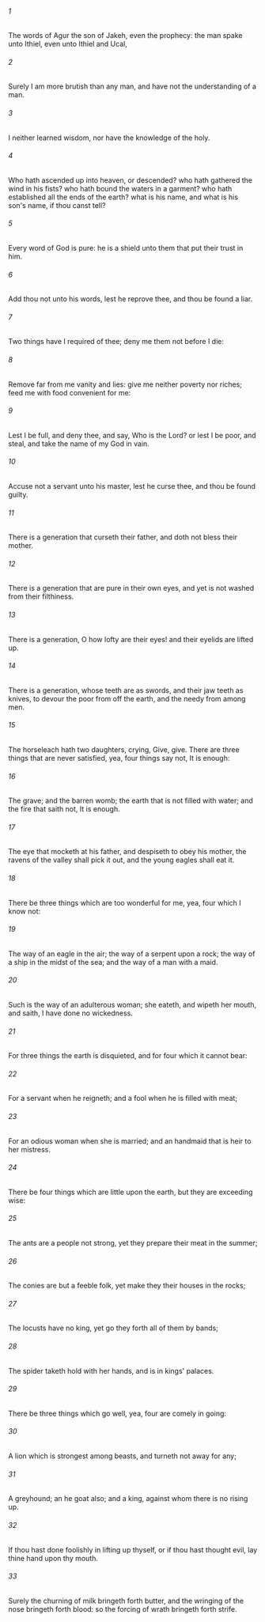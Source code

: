 ###### 1
The words of Agur the son of Jakeh, even the prophecy: the man spake unto Ithiel, even unto Ithiel and Ucal,

###### 2
Surely I am more brutish than any man, and have not the understanding of a man.

###### 3
I neither learned wisdom, nor have the knowledge of the holy.

###### 4
Who hath ascended up into heaven, or descended? who hath gathered the wind in his fists? who hath bound the waters in a garment? who hath established all the ends of the earth? what is his name, and what is his son's name, if thou canst tell?

###### 5
Every word of God is pure: he is a shield unto them that put their trust in him.

###### 6
Add thou not unto his words, lest he reprove thee, and thou be found a liar.

###### 7
Two things have I required of thee; deny me them not before I die:

###### 8
Remove far from me vanity and lies: give me neither poverty nor riches; feed me with food convenient for me:

###### 9
Lest I be full, and deny thee, and say, Who is the Lord? or lest I be poor, and steal, and take the name of my God in vain.

###### 10
Accuse not a servant unto his master, lest he curse thee, and thou be found guilty.

###### 11
There is a generation that curseth their father, and doth not bless their mother.

###### 12
There is a generation that are pure in their own eyes, and yet is not washed from their filthiness.

###### 13
There is a generation, O how lofty are their eyes! and their eyelids are lifted up.

###### 14
There is a generation, whose teeth are as swords, and their jaw teeth as knives, to devour the poor from off the earth, and the needy from among men.

###### 15
The horseleach hath two daughters, crying, Give, give. There are three things that are never satisfied, yea, four things say not, It is enough:

###### 16
The grave; and the barren womb; the earth that is not filled with water; and the fire that saith not, It is enough.

###### 17
The eye that mocketh at his father, and despiseth to obey his mother, the ravens of the valley shall pick it out, and the young eagles shall eat it.

###### 18
There be three things which are too wonderful for me, yea, four which I know not:

###### 19
The way of an eagle in the air; the way of a serpent upon a rock; the way of a ship in the midst of the sea; and the way of a man with a maid.

###### 20
Such is the way of an adulterous woman; she eateth, and wipeth her mouth, and saith, I have done no wickedness.

###### 21
For three things the earth is disquieted, and for four which it cannot bear:

###### 22
For a servant when he reigneth; and a fool when he is filled with meat;

###### 23
For an odious woman when she is married; and an handmaid that is heir to her mistress.

###### 24
There be four things which are little upon the earth, but they are exceeding wise:

###### 25
The ants are a people not strong, yet they prepare their meat in the summer;

###### 26
The conies are but a feeble folk, yet make they their houses in the rocks;

###### 27
The locusts have no king, yet go they forth all of them by bands;

###### 28
The spider taketh hold with her hands, and is in kings' palaces.

###### 29
There be three things which go well, yea, four are comely in going:

###### 30
A lion which is strongest among beasts, and turneth not away for any;

###### 31
A greyhound; an he goat also; and a king, against whom there is no rising up.

###### 32
If thou hast done foolishly in lifting up thyself, or if thou hast thought evil, lay thine hand upon thy mouth.

###### 33
Surely the churning of milk bringeth forth butter, and the wringing of the nose bringeth forth blood: so the forcing of wrath bringeth forth strife.

